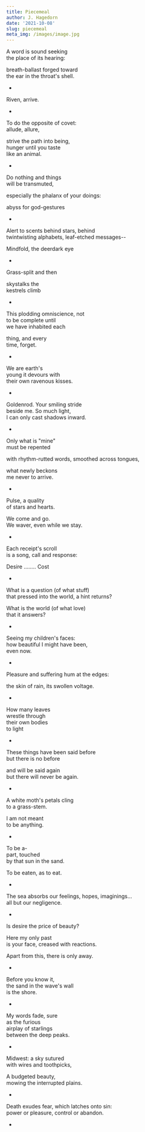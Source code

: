 ```yaml
---
title: Piecemeal
author: J. Hagedorn
date: '2021-10-08'
slug: piecemeal
meta_img: /images/image.jpg
---
```


A word is sound seeking  
the place of its hearing:  

breath-ballast forged toward  
the ear in the throat's shell.  


*

  
Riven, arrive.


*


To do the opposite of covet:  
allude, allure,  

strive the path into being,  
hunger until you taste  
like an animal.  


*


Do nothing and things  
will be transmuted,  

especially the phalanx of your doings:  

abyss for god-gestures


*


Alert to scents behind stars, behind    
twintwisting alphabets, leaf-etched messages--  

Mindfold, the deerdark eye  


*

Grass-split
and then

skystalks the  
kestrels climb


*

This plodding omniscience, not  
to be complete until  
we have inhabited each  

thing, and every  
time, forget.


*

We are earth's  
young it devours with  
their own ravenous kisses.  


*

Goldenrod. Your smiling stride  
beside me.  So much light,  
I can only cast shadows inward.  

*

Only what is "mine"  
must be repented  

with rhythm-rutted words, smoothed across tongues,  

what newly beckons  
me never to arrive.

*

Pulse, a quality  
of stars and hearts.  

We come and go.  
We waver, even while we stay.


*

Each receipt's scroll  
is a song, call and response:  

Desire ........ Cost  


*


What is a question (of what stuff)  
that pressed into the world, a hint returns?  

What is the world (of what love)  
that it answers?


*


Seeing my children's faces:  
how beautiful I might have been,  
even now.


*


Pleasure and suffering hum at the edges:  

the skin of rain, its swollen voltage.


*


How many leaves  
wrestle through  
their own bodies  
to light  


*


These things have been said before  
but there is no before  

and will be said again  
but there will never be again.  


*


A white moth's petals cling  
to a grass-stem.  

I am not meant  
to be anything.  


*


To be a-  
part, touched  
by that sun in the sand.

To be eaten, as to eat.


*


The sea absorbs our feelings, hopes, imaginings...  
all but our negligence.  


*


Is desire the price of beauty?  

Here my only past  
is your face, creased with reactions.  

Apart from this, there is only away.  


*

Before you know it,  
the sand in the wave's wall  
is the shore.  


*

My words fade, sure  
as the furious  
airplay of starlings  
between the deep peaks.  

*


Midwest: a sky sutured  
with wires and toothpicks,  

A budgeted beauty,  
mowing the interrupted plains.


*


Death exudes fear, which latches onto sin:  
power or pleasure, control or abandon.


*


